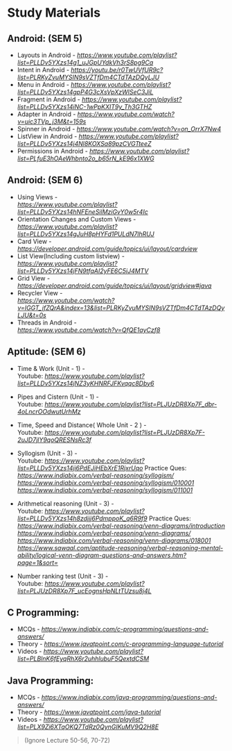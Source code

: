 # Study Materials

## Android: (SEM 5)
  - Layouts in Android - 
  *https://www.youtube.com/playlist?list=PLLDv5YXzs14g1_uJGpUYdkVh3rS8pg9Ca*
  - Intent in Android - 
  *https://youtu.be/r0TwUVfUR9c?list=PLRKyZvuMYSIN9sVZTfDm4CTdTAzDQyLJU*
  - Menu in Android - 
  *https://www.youtube.com/playlist?list=PLLDv5YXzs14gpP4G3cXsVpXzWlSeC3JiL*
  - Fragment in Android - 
  *https://www.youtube.com/playlist?list=PLLDv5YXzs14iNC-1wPpKXIT9y_Th3GTHZ*
  - Adapter in Android - 
  *https://www.youtube.com/watch?v=uic3TVp_j3M&t=159s*
  - Spinner in Android - 
  *https://www.youtube.com/watch?v=on_OrrX7Nw4* 
  - ListView in Android - 
  *https://www.youtube.com/playlist?list=PLLDv5YXzs14j4Nl8KOXSa89pzCVGTteeZ*
  - Permissions in Android -
  *https://www.youtube.com/playlist?list=PLfuE3hOAeWhbnto2o_b65rN_kE96x1XWG*

## Android: (SEM 6)
  - Using Views -<br />
  *https://www.youtube.com/playlist?list=PLLDv5YXzs14hNFEneSilMziGvY0w5r4Ic*
  - Orientation Changes and Custom Views -<br />
  *https://www.youtube.com/playlist?list=PLLDv5YXzs14gJuH8pHYFd1PULdN7lhRUJ*
  - Card View -<br />
  *https://developer.android.com/guide/topics/ui/layout/cardview*
  - List View(Including custom listview) - <br />
  *https://www.youtube.com/playlist?list=PLLDv5YXzs14jFN9tfqAI2yFE6C5iJ4MTV*
  - Grid View - <br />
  *https://developer.android.com/guide/topics/ui/layout/gridview#java*
  - Recycler View -<br />
  *https://www.youtube.com/watch?v=IGGT_jfZQrA&index=13&list=PLRKyZvuMYSIN9sVZTfDm4CTdTAzDQyLJU&t=0s*
  - Threads in Android - <br />
  *https://www.youtube.com/watch?v=QfQE1ayCzf8*
  
## Aptitude: (SEM 6)
  - Time & Work (Unit - 1) -<br />
    Youtube: *https://www.youtube.com/playlist?list=PLLDv5YXzs14jNZ3yKHNRFJFKvqqc8Dby6*
  - Pipes and Cistern (Unit - 1) -<br />
    Youtube: *https://www.youtube.com/playlist?list=PLJUzDR8Xp7F_dbr-4oLncrOOdwutUrhMz*
  - Time, Speed and Distance( Whole Unit - 2 ) -<br />
    Youtube: *https://www.youtube.com/playlist?list=PLJUzDR8Xp7F-2uJD7jlY9qoQRESNsRc3f*
  - Syllogism (Unit - 3) -<br />
    Youtube: *https://www.youtube.com/playlist?list=PLLDv5YXzs14ji6PdEJiHEbXrE1RjxrUqo*
    Practice Ques: <br />
    *https://www.indiabix.com/verbal-reasoning/syllogism/*
    *https://www.indiabix.com/verbal-reasoning/syllogism/010001*
    *https://www.indiabix.com/verbal-reasoning/syllogism/011001*
  - Arithmetical reasoning (Unit - 3) -<br />
    Youtube: *https://www.youtube.com/playlist?list=PLLDv5YXzs14h8zdjjj6PdmppoK_q6R9f9*
    Practice Ques: <br />
    *https://www.indiabix.com/verbal-reasoning/venn-diagrams/introduction*
    *https://www.indiabix.com/verbal-reasoning/venn-diagrams/*
    *https://www.indiabix.com/verbal-reasoning/venn-diagrams/018001*
    *https://www.sawaal.com/aptitude-reasoning/verbal-reasoning-mental-ability/logical-venn-diagram-questions-and-answers.htm?page=1&sort=*
    
  - Number ranking test (Unit - 3) -<br />
    Youtube: *https://www.youtube.com/playlist?list=PLJUzDR8Xp7F_ucEognsHpNLtTUzsu8j4L*
  

## C Programming: 
  - MCQs -
  *https://www.indiabix.com/c-programming/questions-and-answers/*
  - Theory -
  *https://www.javatpoint.com/c-programming-language-tutorial*
  - Videos - 
  *https://www.youtube.com/playlist?list=PLBlnK6fEyqRhX6r2uhhlubuF5QextdCSM*
  
## Java Programming:
  - MCQs -
  *https://www.indiabix.com/java-programming/questions-and-answers/*
  - Theory -
  *https://www.javatpoint.com/java-tutorial*
  - Videos - 
  *https://www.youtube.com/playlist?list=PLX9Zi6XTqOKQ7TdRz0QynGIKuMV9Q2H8E*
  > (Ignore Lecture 50-56, 70-72)
  
